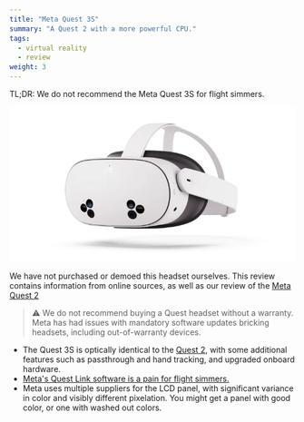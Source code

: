 ```yaml
---
title: "Meta Quest 3S"
summary: "A Quest 2 with a more powerful CPU."
tags:
  - virtual reality
  - review
weight: 3
---
```


TL;DR: We do not recommend the Meta Quest 3S for flight simmers.

![](images/headset.webp)

We have not purchased or demoed this headset ourselves. This review contains information from online sources, as well as our review of the [Meta Quest 2](../meta-quest-2)

> ⚠️  We do not recommend buying a Quest headset without a warranty. Meta has had issues with mandatory software updates bricking headsets, including out-of-warranty devices.

- The Quest 3S is optically identical to the [Quest 2](../meta-quest-2), with some additional features such as passthrough and hand tracking, and upgraded onboard hardware.
- [Meta's Quest Link software is a pain for flight simmers.](../../../guides/vr/meta)
- Meta uses multiple suppliers for the LCD panel, with significant variance in color and visibly different pixelation. You might get a panel with good color, or one with washed out colors.
